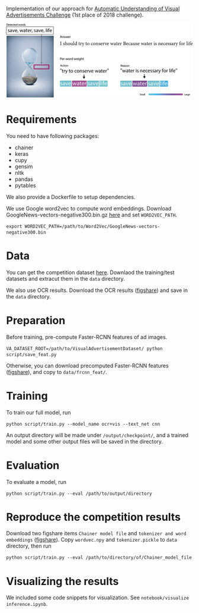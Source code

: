 Implementation of our approach for [Automatic Understanding of Visual Advertisements Challenge](https://evalai.cloudcv.org/web/challenges/challenge-page/86/overview) (1st place of 2018 challenge).

<p align="center"><img src="overview.png"></p>

# Requirements


You need to have following packages:

- chainer
- keras
- cupy
- gensim
- nltk
- pandas
- pytables

We also provide a Dockerfile to setup dependencies.

We use Google word2vec to compute word embeddings. Download GoogleNews-vectors-negative300.bin.gz [here](https://code.google.com/archive/p/word2vec/) and set `WORD2VEC_PATH`.

```
export WORD2VEC_PATH=/path/to/Word2Vec/GoogleNews-vectors-negative300.bin
```

# Data

You can get the competition dataset [here](https://evalai.cloudcv.org/web/challenges/challenge-page/86/overview).
Downlaod the training/test datasets and extracut them in the `data` directory.

We also use OCR results. Download the OCR results ([figshare](https://figshare.com/projects/_Advertisement_VQA_Challenge_cyberagent_model_and_data/35579)) and save in the `data` directory.


# Preparation

Before training, pre-compute Faster-RCNN features of ad images.

```
VA_DATASET_ROOT=/path/to/VisualAdvertisementDataset/ python script/save_feat.py
```

Otherwise, you can download precomputed Faster-RCNN features ([figshare](https://figshare.com/projects/_Advertisement_VQA_Challenge_cyberagent_model_and_data/35579)), and copy to `data/frcnn_feat/`.

# Training

To train our full model, run

```
python script/train.py --model_name ocr+vis --text_net cnn
```

An output directory will be made under `/output/checkpoint/`, and a trained model and some other output files will be saved in the directory.

# Evaluation

To evaluate a model, run

```
python script/train.py --eval /path/to/output/directory
```

# Reproduce the competition results

Download two figshare items `Chainer model file` and `tokenizer and word embeddings` ([figshare](https://figshare.com/projects/_Advertisement_VQA_Challenge_cyberagent_model_and_data/35579)).
Copy `wordvec.npy` and `tokenizer.pickle` to `data` directory, then run

```
python script/train.py --eval /path/to/directory/of/Chainer_model_file
```

# Visualizing the results

We included some code snippets for visualization. See `notebook/visualize inference.ipynb`.